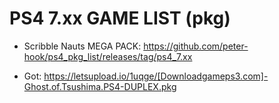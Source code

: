 # PS4 7.xx GAME LIST (pkg)

* Scribble Nauts MEGA PACK: https://github.com/peter-hook/ps4_pkg_list/releases/tag/ps4_7.xx

* Got: https://letsupload.io/1uqge/[Downloadgameps3.com]-Ghost.of.Tsushima.PS4-DUPLEX.pkg

